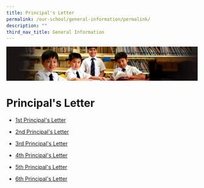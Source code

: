 ```yaml
---
title: Principal's Letter
permalink: /our-school/general-information/permalink/
description: ""
third_nav_title: General Information
---
```

![](/images/Sub-banner1.jpg)

Principal's Letter
==================

* [1st Principal's Letter](/files/1st%20Principal%20Letter%2030%20Dec%2021.pdf)

* [2nd Principal's Letter](/files/2nd%20Principal%20Letter%2021%20Jan%2022.pdf)

* [3rd Principal's Letter](/files/3rd%20%20Principal%20Letter%2021%20February%202022.pdf)

* [4th Principal's Letter](/files/4th%20Principals%20Letter%2031%20March%202022.pdf)

* [5th Principal's Letter](/files/5th%20Principals%20Letter%2026%20April%202022.pdf)

* [6th Principal's Letter](/files/6th%20Principals%20Letter%2023%20May%202022.pdf)

